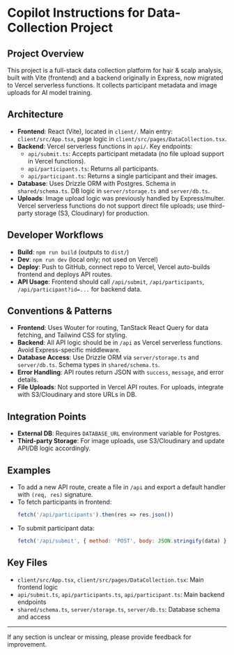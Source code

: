 # Copilot Instructions for Data-Collection Project

## Project Overview
This project is a full-stack data collection platform for hair & scalp analysis, built with Vite (frontend) and a backend originally in Express, now migrated to Vercel serverless functions. It collects participant metadata and image uploads for AI model training.

## Architecture
- **Frontend**: React (Vite), located in `client/`. Main entry: `client/src/App.tsx`, page logic in `client/src/pages/DataCollection.tsx`.
- **Backend**: Vercel serverless functions in `api/`. Key endpoints:
  - `api/submit.ts`: Accepts participant metadata (no file upload support in Vercel functions).
  - `api/participants.ts`: Returns all participants.
  - `api/participant.ts`: Returns a single participant and their images.
- **Database**: Uses Drizzle ORM with Postgres. Schema in `shared/schema.ts`. DB logic in `server/storage.ts` and `server/db.ts`.
- **Uploads**: Image upload logic was previously handled by Express/multer. Vercel serverless functions do not support direct file uploads; use third-party storage (S3, Cloudinary) for production.

## Developer Workflows
- **Build**: `npm run build` (outputs to `dist/`)
- **Dev**: `npm run dev` (local only; not used on Vercel)
- **Deploy**: Push to GitHub, connect repo to Vercel, Vercel auto-builds frontend and deploys API routes.
- **API Usage**: Frontend should call `/api/submit`, `/api/participants`, `/api/participant?id=...` for backend data.

## Conventions & Patterns
- **Frontend**: Uses Wouter for routing, TanStack React Query for data fetching, and Tailwind CSS for styling.
- **Backend**: All API logic should be in `/api` as Vercel serverless functions. Avoid Express-specific middleware.
- **Database Access**: Use Drizzle ORM via `server/storage.ts` and `server/db.ts`. Schema types in `shared/schema.ts`.
- **Error Handling**: API routes return JSON with `success`, `message`, and error details.
- **File Uploads**: Not supported in Vercel API routes. For uploads, integrate with S3/Cloudinary and store URLs in DB.

## Integration Points
- **External DB**: Requires `DATABASE_URL` environment variable for Postgres.
- **Third-party Storage**: For image uploads, use S3/Cloudinary and update API/DB logic accordingly.

## Examples
- To add a new API route, create a file in `/api` and export a default handler with `(req, res)` signature.
- To fetch participants in frontend:
  ```js
  fetch('/api/participants').then(res => res.json())
  ```
- To submit participant data:
  ```js
  fetch('/api/submit', { method: 'POST', body: JSON.stringify(data) })
  ```

## Key Files
- `client/src/App.tsx`, `client/src/pages/DataCollection.tsx`: Main frontend logic
- `api/submit.ts`, `api/participants.ts`, `api/participant.ts`: Main backend endpoints
- `shared/schema.ts`, `server/storage.ts`, `server/db.ts`: Database schema and access

---

If any section is unclear or missing, please provide feedback for improvement.